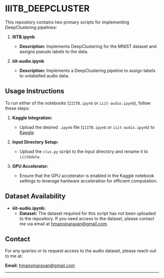 # IIITB_DEEPCLUSTER

This repository contains two primary scripts for implementing DeepClustering pipelines:

1. **IIITB.ipynb**
    - **Description:** Implements DeepClustering for the MNIST dataset and assigns pseudo labels to the data.

2. **iiit-audio.ipynb**
    - **Description:** Implements a DeepClustering pipeline to assign labels to unlabelled audio data.

## Usage Instructions

To run either of the notebooks (`IIITB.ipynb` or `iiit-audio.ipynb`), follow these steps:

1. **Kaggle Integration:**
    - Upload the desired `.ipynb` file (`IIITB.ipynb` or `iiit-audio.ipynb`) to [Kaggle](https://www.kaggle.com/).

2. **Input Directory Setup:**
    - Upload the `clus.py` script to the input directory and rename it to `iiitbdata`.

3. **GPU Accelerator:**
    - Ensure that the GPU accelerator is enabled in the Kaggle notebook settings to leverage hardware acceleration for efficient computation.

## Dataset Availability

- **iiit-audio.ipynb:**
    - **Dataset:** The dataset required for this script has not been uploaded to the repository. If you need access to the dataset, please contact me via email at [hmanojnarayan@gmail.com](mailto:hmanojnarayan@gmail.com).

## Contact

For any queries or to request access to the audio dataset, please reach out to me at:

**Email:** [hmanojnarayan@gmail.com](mailto:hmanojnarayan@gmail.com)

---
